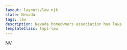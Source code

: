 ```yaml
---
layout: layouts/law.njk
state: Nevada
tags: law
description: Nevada homeowners association hoa laws
templateClass: tmpl-law
---
```


NV